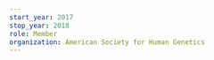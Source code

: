 ```yaml
---
start_year: 2017
stop_year: 2018
role: Member
organization: American Society for Human Genetics
---
```

